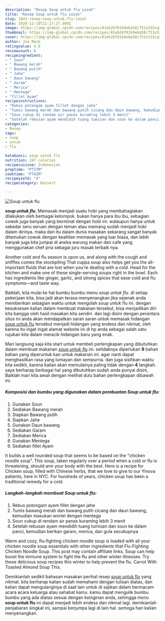 ```yaml
---
description: "Resep Soup untuk flu Lezat"
title: "Resep Soup untuk flu Lezat"
slug: 1843-resep-soup-untuk-flu-lezat
date: 2020-12-18T22:17:27.999Z
image: https://img-global.cpcdn.com/recipes/81eb26f81b9eba58/751x532cq70/soup-untuk-flu-foto-resep-utama.jpg
thumbnail: https://img-global.cpcdn.com/recipes/81eb26f81b9eba58/751x532cq70/soup-untuk-flu-foto-resep-utama.jpg
cover: https://img-global.cpcdn.com/recipes/81eb26f81b9eba58/751x532cq70/soup-untuk-flu-foto-resep-utama.jpg
author: Joe Mack
ratingvalue: 4.9
reviewcount: 8
recipeingredient:
- " Soun"
- " Bawang merah"
- " Bawang putih"
- " Jahe"
- " Daun bawang"
- " Garam"
- " Merica"
- " Mentega"
- "fillet Ayam"
recipeinstructions:
- "Rebus potongam ayam fillet dengan jahe"
- "Tumis bawang merah dan bawang putih cicang dan daun bawang, kemudian masukan wortel dengan mentega"
- "Soun cukup di rendam air panas kuramlng lebih 3 menit"
- "Setelah rebusan ayam mendidih tuang tumisan dan soun ke dalam panci, kemudian berikan garam, merica, dan gula secukupnya"
categories:
- Resep
tags:
- soup
- untuk
- flu

katakunci: soup untuk flu 
nutrition: 247 calories
recipecuisine: Indonesian
preptime: "PT27M"
cooktime: "PT42M"
recipeyield: "4"
recipecategory: Dessert

---
```



![Soup untuk flu](https://img-global.cpcdn.com/recipes/81eb26f81b9eba58/751x532cq70/soup-untuk-flu-foto-resep-utama.jpg)

<b><i>soup untuk flu</i></b>, Memasak menjadi suatu hobi yang membahagiakan dilakukan oleh berbagai kelompok. bukan hanya para ibu ibu, sebagian cowok juga banyak yang berminat dengan hobi ini. walaupun hanya untuk sekedar seru seruan dengan teman atau memang sudah menjadi hobi dalam dirinya. maka dari itu dalam dunia masakan sekarang sangat banyak ditemukan cowok dengan keahlian memasak yang luar biasa, dan lebih banyak juga kita jumpai di aneka warung makan dan cafe yang menggunakan chef pria sebagai juru masak terbaik nya.

Another cold and flu season is upon us, and along with the cough and sniffles comes the stockpiling That cuppa soup also helps get you the all-important fluids that are lost when you&#39;re dealing with a cold. Head for the kitchen and make one of these single-serving soups right in the bowl. Each has ingredients like ginger, garlic, and strong spices that ease cold and flu symptoms—and taste way.

Baiklah, kita mulai ke hal bumbu bumbu menu <i>soup untuk flu</i>. di setiap pekerjaan kita, bisa jadi akan terasa menyenangkan jika sejenak anda memberikan sebagian waktu untuk mengolah soup untuk flu ini. dengan kesuksesan kalian dalam membuat makanan tersebut, bisa menjadikan diri kita bangga oleh hasil masakan kita sendiri. dan lagi disini dengan perantara situs ini anda akan mendapatkan saran saran untuk memasak hidangan <u>soup untuk flu</u> tersebut menjadi hidangan yang endess dan nikmat, oleh karena itu ingat ingat alamat website ini di hp anda sebagai salah satu rujukan kita dalam meracik hidangan baru yang enak.


Mari langsung saja kita start untuk membeli perlengkapan yang dibutuhkan dalam membuat makanan <u><i>soup untuk flu</i></u> ini. setidaknya diperlukan <b>9</b> bahan bahan yang diperuntuk kan untuk makanan ini. agar nanti dapat menghasilkan rasa yang lumayan dan sempurna. dan juga sisihkan waktu kita sedikit, karena kalian akan memulainya paling tidak dengan <b>4</b> langkah. saya berharap berbagai hal yang dibutuhkan sudah anda punyai disini, Baiklah mari kita awali dengan melihat dulu bahan perlengkapan dibawah ini.

<!--inarticleads1-->

##### Komposisi dan bumbu yang digunakan dalam pembuatan Soup untuk flu:

1. Gunakan  Soun
1. Sediakan  Bawang merah
1. Siapkan  Bawang putih
1. Siapkan  Jahe
1. Gunakan  Daun bawang
1. Sediakan  Garam
1. Sediakan  Merica
1. Gunakan  Mentega
1. Sediakan fillet Ayam


It builds a well rounded soup that seems to be based on the &#34;chicken noodle soup&#34;. This soup, taken regularly over a period when a cold or flu is threatening, should arm your body with the best. Here is a recipe for Chicken soup, filled with Chinese herbs, that we love to give to our Yinova patients, here in NYC. For hundreds of years, chicken soup has been a traditional remedy for a cold. 

<!--inarticleads2-->

##### Langkah-langkah membuat Soup untuk flu:

1. Rebus potongam ayam fillet dengan jahe
1. Tumis bawang merah dan bawang putih cicang dan daun bawang, kemudian masukan wortel dengan mentega
1. Soun cukup di rendam air panas kuramlng lebih 3 menit
1. Setelah rebusan ayam mendidih tuang tumisan dan soun ke dalam panci, kemudian berikan garam, merica, dan gula secukupnya


Warm and cozy, flu-fighting chicken noodle soup is loaded with all your chicken noodle soup essentials with other ingredients that Flu-Fighting Chicken Noodle Soup. This post may contain affiliate links. Soup can help boost the immune system to fight the flu and other winter illnesses. Try these delicious soup recipes this winter to help prevent the flu. Carrot With Toasted Almond Soup This. 

Demikianlah sedikit bahasan masakan perihal resep <u>soup untuk flu</u> yang nikmat. kita berharap kalian sudah memahami dengan tulisan diatas, dan kalian dapat mengulanginya di saat lain untuk di sajikan dalam bermacam acara acara keluarga atau sahabat kamu. kamu dapat mengulik bumbu bumbu yang ada diatas sesuai dengan keinginan anda, sehingga menu <b>soup untuk flu</b> ini dapat menjadi lebih endess dan nikmat lagi. demikianlah penjabaran singkat ini, sampai berjumpa lagi di lain hal. semoga hari kalian menyenangkan.
